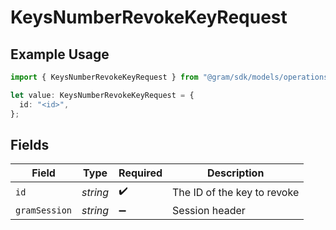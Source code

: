 # KeysNumberRevokeKeyRequest

## Example Usage

```typescript
import { KeysNumberRevokeKeyRequest } from "@gram/sdk/models/operations";

let value: KeysNumberRevokeKeyRequest = {
  id: "<id>",
};
```

## Fields

| Field                       | Type                        | Required                    | Description                 |
| --------------------------- | --------------------------- | --------------------------- | --------------------------- |
| `id`                        | *string*                    | :heavy_check_mark:          | The ID of the key to revoke |
| `gramSession`               | *string*                    | :heavy_minus_sign:          | Session header              |